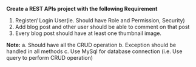 
**Create a REST APIs project with the following Requirement**
1) Register/ Login User(ie. Should have Role and Permission, Security)
2) Add blog post and other user should be able to comment on that post
3) Every blog post should have at least one thumbnail image.

**Note:**
a. Should have all the CRUD operation
b. Exception should be handled in all methods
c. Use MySql for database connection (i.e. Use query to perform CRUD operation)
